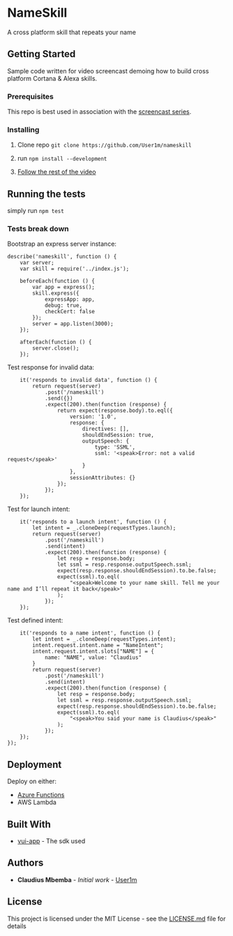 # NameSkill

A cross platform skill that repeats your name

## Getting Started

Sample code written for video screencast demoing how to build cross platform Cortana & Alexa skills. 

### Prerequisites

This repo is best used in association with the [screencast series]().

### Installing

1. Clone repo `git clone https://github.com/User1m/nameskill`
 
2. run `npm install --development`

3. [Follow the rest of the video]()


## Running the tests

simply run `npm test`

### Tests break down

Bootstrap an express server instance:

```
describe('nameskill', function () {
    var server;
    var skill = require('../index.js');

    beforeEach(function () {
        var app = express();
        skill.express({
            expressApp: app,
            debug: true,
            checkCert: false
        });
        server = app.listen(3000);
    });

    afterEach(function () {
        server.close();
    });
```

Test response for invalid data:

```
    it('responds to invalid data', function () {
        return request(server)
            .post('/nameskill')
            .send({})
            .expect(200).then(function (response) {
                return expect(response.body).to.eql({
                    version: '1.0',
                    response: {
                        directives: [],
                        shouldEndSession: true,
                        outputSpeech: {
                            type: 'SSML',
                            ssml: '<speak>Error: not a valid request</speak>'
                        }
                    },
                    sessionAttributes: {}
                });
            });
    });

```

Test for launch intent:

```
    it('responds to a launch intent', function () {
        let intent = _.cloneDeep(requestTypes.launch);
        return request(server)
            .post('/nameskill')
            .send(intent)
            .expect(200).then(function (response) {
                let resp = response.body;
                let ssml = resp.response.outputSpeech.ssml;
                expect(resp.response.shouldEndSession).to.be.false;
                expect(ssml).to.eql(
                    "<speak>Welcome to your name skill. Tell me your name and I’ll repeat it back</speak>"
                );
            });
    });
```
   
Test defined intent:
   
```
    it('responds to a name intent', function () {
        let intent = _.cloneDeep(requestTypes.intent);
        intent.request.intent.name = "NameIntent";
        intent.request.intent.slots["NAME"] = {
            name: "NAME", value: "Claudius"
        }
        return request(server)
            .post('/nameskill')
            .send(intent)
            .expect(200).then(function (response) {
                let resp = response.body;
                let ssml = resp.response.outputSpeech.ssml;
                expect(resp.response.shouldEndSession).to.be.false;
                expect(ssml).to.eql(
                    "<speak>You said your name is Claudius</speak>"
                );
            });
    });
});
```

## Deployment
Deploy on either:

* [Azure Functions](https://azure.microsoft.com/en-us/services/functions/)
* AWS Lambda


## Built With

* [vui-app](http://github.com/user1m/vui-app) - The sdk used

## Authors

* **Claudius Mbemba** - *Initial work* - [User1m](https://github.com/user1m)


## License

This project is licensed under the MIT License - see the [LICENSE.md](LICENSE.md) file for details

